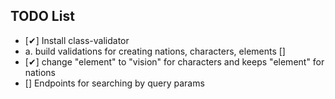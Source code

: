 ## TODO List

 - [✔] Install class-validator
  - a. build validations for creating nations, characters, elements []
 - [✔] change "element" to "vision" for characters and keeps "element" for nations
 - [] Endpoints for searching by query params